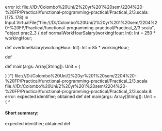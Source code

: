 error id: file:///D:/Colombo%20Uni/2%20yr%201%20sem/2204%20-%20FP/Practical/functional-programming-practical/Practical_2/3.scala:[175..178) in Input.VirtualFile("file:///D:/Colombo%20Uni/2%20yr%201%20sem/2204%20-%20FP/Practical/functional-programming-practical/Practical_2/3.scala", "object prac2_3 {
   def normalWorkHourSalary(workingHour: Int): Int = 250 * workingHour;

   def overtimeSalary(workingHour: Int): Int = 85 * workingHour;

   def 

   def main(args: Array[String]): Unit = {

   }
}")
file:///D:/Colombo%20Uni/2%20yr%201%20sem/2204%20-%20FP/Practical/functional-programming-practical/Practical_2/3.scala
file:///D:/Colombo%20Uni/2%20yr%201%20sem/2204%20-%20FP/Practical/functional-programming-practical/Practical_2/3.scala:8: error: expected identifier; obtained def
   def main(args: Array[String]): Unit = {
   ^
#### Short summary: 

expected identifier; obtained def